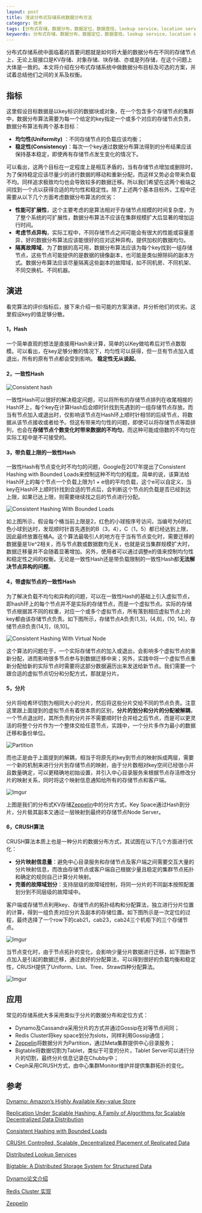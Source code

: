 ```yaml
---
layout: post
title: 浅谈分布式存储系统数据分布方法
category: 技术
tags: [分布式存储，数据分布，数据定位，数据查找，lookup service，location service，hash table，consistent hash]
keywords: 分布式存储，数据分布，数据定位，数据查找，lookup service，location service，hash table，consistent hash
---
```



分布式存储系统中面临着的首要问题就是如何将大量的数据分布在不同的存储节点上，无论上层接口是KV存储、对象存储、块存储、亦或是列存储，在这个问题上大体是一致的。本文将介绍在分布式存储系统中做数据分布目标及可选的方案，并试着总结他们之间的关系及权衡。



## **指标**

这里假设目标数据是以key标识的数据块或对象，在一个包含多个存储节点的集群中，数据分布算法需要为每一个给定的key指定一个或多个对应的存储节点负责，数据分布算法有两个基本目标：

- **均匀性(Uniformity)** ：不同存储节点的负载应该均衡；
- **稳定性(Consistency)**：每次一个key通过数据分布算法得到的分布结果应该保持基本稳定，即使再有存储节点发生变化的情况下。

可以看出，这两个目标在一定程度上是相互矛盾的，当有存储节点增加或删除时，为了保持稳定应该尽量少的进行数据的移动和重新分配，而这样又势必会带来负载不均。同样追求极致均匀也会导致较多的数据迁移。所以我们希望在这两个极端之间找到一个点以获得合适的均匀性和稳定性。除了上述两个基本目标外，工程中还需要从以下几个方面考虑数据分布算法的优劣：

- **性能可扩展性**，这个主要考虑的是算法相对于存储节点规模的时间复杂度，为了整个系统的可扩展性，数据分布算法不应该在集群规模扩大后显著的增加运行时间。
- **考虑节点异构**，实际工程中，不同存储节点之间可能会有很大的性能或容量差异，好的数据分布算法应该能很好的应对这种异构，提供加权的数据均匀。
- **隔离故障域**，为了数据的高可用，数据分布算法应该为每个key找到一组存储节点，这些节点可能提供的是数据的镜像副本，也可能是类似擦除码的副本方式。数据分布算法应该尽量隔离这些副本的故障域，如不同机房、不同机架、不同交换机、不同机器。





## **演进**

看完算法的评价指标后，接下来介绍一些可能的方案演进，并分析他们的优劣。这里假设key的值足够分散。

#### **1，Hash**

一个简单直观的想法是直接用Hash来计算，简单的以Key做哈希后对节点数取模。可以看出，在key足够分散的情况下，均匀性可以获得，但一旦有节点加入或退出，所有的原有节点都会受到影响。 **稳定性无从谈起**。



#### **2，一致性Hash**

![Consistent hash](https://i.imgur.com/GdSpgFi.png)

一致性Hash可以很好的解决稳定问题，可以将所有的存储节点排列在收尾相接的Hash环上，每个key在计算Hash后会顺时针找到先遇到的一组存储节点存放。而当有节点加入或退出时，仅影响该节点在Hash环上顺时针相邻的后续节点，将数据从该节点接收或者给予。但这有带来均匀性的问题，即使可以将存储节点等距排列，也会在**存储节点个数变化时带来数据的不均匀**。而这种可能成倍数的不均匀在实际工程中是不可接受的。



#### **3，带负载上限的一致性Hash**

一致性Hash有节点变化时不均匀的问题，Google在2017年提出了Consistent Hashing with Bounded Loads来控制这种不均匀的程度。简单的说，该算法给Hash环上的每个节点一个负载上限为1 + e倍的平均负载，这个e可以自定义，当key在Hash环上顺时针找到合适的节点后，会判断这个节点的负载是否已经到达上限，如果已达上限，则需要继续找之后的节点进行分配。

![Consistent Hashing With Bounded Loads](https://i.imgur.com/oK8dXZI.png)

如上图所示，假设每个桶当前上限是2，红色的小球按序号访问，当编号为6的红色小球到达时，发现顺时针首先遇到的B（3，4），C（1，5）都已经达到上限，因此最终放置在桶A。这个算法最吸引人的地方在于当有节点变化时，需要迁移的数据量是1/e^2相关，而与节点数或数据数均无关，也就是说当集群规模扩大时，数据迁移量并不会随着显著增加。另外，使用者可以通过调整e的值来控制均匀性和稳定性之间的权衡。无论是一致性Hash还是带负载限制的一致性Hash都**无法解决节点异构的问题**。



#### **4，带虚拟节点的一致性Hash**

为了解决负载不均匀和异构的问题，可以在一致性Hash的基础上引入虚拟节点，即hash环上的每个节点并不是实际的存储节点，而是一个虚拟节点。实际的存储节点根据其不同的权重，对应一个或多个虚拟节点，所有落到相应虚拟节点上的key都由该存储节点负责。如下图所示，存储节点A负责(1,3]，(4,8]，(10, 14]，存储节点B负责(14,1]，(8,10]。

![Consistent Hashing With Virtual Node](https://i.imgur.com/anc5vj1.png)

这个算法的问题在于，一个实际存储节点的加入或退出，会影响多个虚拟节点的重新分配，进而影响很多节点参与到数据迁移中来；另外，实践中将一个虚拟节点重新分配给新的实际节点时需要将这部分数据遍历出来发送给新节点。我们需要一个跟合适的虚拟节点切分和分配方式，那就是分片。



#### **5，分片**

分片将哈希环切割为相同大小的分片，然后将这些分片交给不同的节点负责。注意这里跟上面提到的虚拟节点有着很本质的区别，**分片的划分和分片的分配被解耦**，一个节点退出时，其所负责的分片并不需要顺时针合并给之后节点，而是可以更灵活的将整个分片作为一个整体交给任意节点，实践中，一个分片多作为最小的数据迁移和备份单位。

![Partition](https://i.imgur.com/jEH4h05.png)

而也正是由于上面提到的解耦，相当于将原先的key到节点的映射拆成两层，需要一个新的机制来进行分片到存储节点的映射，由于分片数相对key空间已经很小并且数量确定，可以更精确地初始设置，并引入中心目录服务来根据节点存活修改分片的映射关系，同时将这个映射信息通知给所有的存储节点和客户端。

![Imgur](https://i.imgur.com/ZYGmw35.png)

上图是我们的分布式KV存储[Zeppelin](https://github.com/Qihoo360/zeppelin)中的分片方式，Key Space通过Hash到分片，分片极其副本又通过一层映射到最终的存储节点Node Server。



#### **6，CRUSH算法**

CRUSH算法本质上也是一种分片的数据分布方式，其试图在以下几个方面进行优化：

- **分片映射信息量**：避免中心目录服务和存储节点及客户端之间需要交互大量的分片映射信息，而改由存储节点或客户端自己根据少量且稳定的集群节点拓扑和确定的规则自己计算分片映射。
- **完善的故障域划分**：支持层级的故障域控制，将同一分片的不同副本按照配置划分到不同层级的故障域中。

客户端或存储节点利用key、存储节点的拓扑结构和分配算法，独立进行分片位置的计算，得到一组负责对应分片及副本的存储位置。如下图所示是一次定位的过程，最终选择了一个row下的cab21，cab23，cab24三个机柜下的三个存储节点。

![Imgur](https://i.imgur.com/WPH4VBj.png)

当节点变化时，由于节点拓扑的变化，会影响少量分片数据进行迁移，如下图新节点加入是引起的数据迁移，通过良好的分配算法，可以得到很好的负载均衡和稳定性，CRUSH提供了Uniform、List、Tree、Straw四种分配算法。

![Imgur](https://i.imgur.com/AXRVPV3.png)



## **应用**

常见的存储系统大多采用类似于分片的数据分布和定位方式：

- Dynamo及Cassandra采用分片的方式并通过Gossip在对等节点间同；
- Redis Cluster将key space划分为slots，同样利用Gossip通信；
- [Zeppelin](https://github.com/Qihoo360/zeppelin)将数据分片为Partition，通过Meta集群提供中心目录服务；
- Bigtable将数据切割为Tablet，类似于可变的分片，Tablet Server可以进行分片的切割，最终分片信息记录在Chubby中；
- Ceph采用CRUSH方式，由中心集群Monitor维护并提供集群拓扑的变化。



## **参考**

[Dynamo: Amazon’s Highly Available Key-value Store](http://www.allthingsdistributed.com/files/amazon-dynamo-sosp2007.pdf)

[Replication Under Scalable Hashing: A Family of Algorithms for Scalable Decentralized Data Distribution](https://www.ssrc.ucsc.edu/Papers/honicky-ipdps04.pdf)

[Consistent Hashing with Bounded Loads](https://www.ssrc.ucsc.edu/Papers/honicky-ipdps04.pdf)

[CRUSH: Controlled, Scalable, Decentralized Placement of Replicated Data](https://ceph.com/wp-content/uploads/2016/08/weil-crush-sc06.pdf)

[Distributed Lookup Services](https://www.cs.rutgers.edu/~pxk/417/notes/23-lookup.html)

[Bigtable: A Distributed Storage System for Structured Data](http://static.googleusercontent.com/media/research.google.com/en//archive/bigtable-osdi06.pdf)

[Dynamo论文介绍](http://catkang.github.io/2016/05/27/dynamo.html)

[Redis Cluster 实现](http://catkang.github.io/2016/05/08/redis-cluster-source.html)

[Zeppelin](https://github.com/Qihoo360/zeppelin)